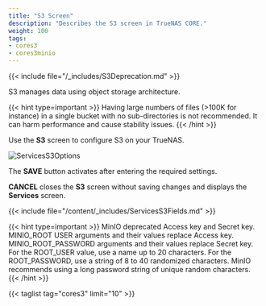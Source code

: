 ```yaml
---
title: "S3 Screen"
description: "Describes the S3 screen in TrueNAS CORE."
weight: 100
tags:
- cores3
- cores3minio
---
```


{{< include file="/_includes/S3Deprecation.md" >}}

S3 manages data using object storage architecture.

{{< hint type=important >}}
Having large numbers of files (>100K for instance) in a single bucket with no sub-directories is not recommended. It can harm performance and cause stability issues.
{{< /hint >}}

Use the **S3** screen to configure S3 on your TrueNAS.

![ServicesS3Options](/images/CORE/12.0/ServicesS3Options.png "S3 Service Options")

The **SAVE** button activates after entering the required settings.

**CANCEL** closes the **S3** screen without saving changes and displays the **Services** screen.

{{< include file="/content/_includes/ServicesS3Fields.md" >}}

{{< hint type=important >}}
MinIO deprecated Access key and Secret key. MINIO_ROOT USER arguments and their values replace Access key. MINIO_ROOT_PASSWORD arguments and their values replace Secret key. For the ROOT_USER value, use a name up to 20 characters. For the ROOT_PASSWORD, use a string of 8 to 40 randomized characters. MinIO recommends using a long password string of unique random characters.
{{< /hint >}}

{{< taglist tag="cores3" limit="10" >}}
